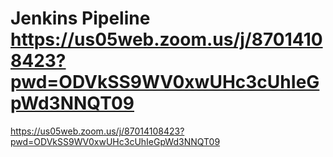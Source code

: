 # Jenkins Pipeline https://us05web.zoom.us/j/87014108423?pwd=ODVkSS9WV0xwUHc3cUhIeGpWd3NNQT09



https://us05web.zoom.us/j/87014108423?pwd=ODVkSS9WV0xwUHc3cUhIeGpWd3NNQT09
